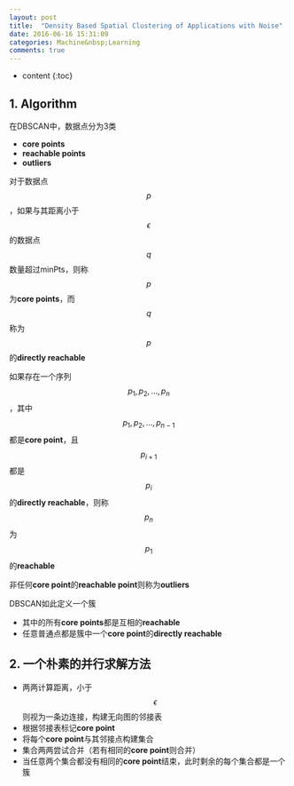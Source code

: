 ```yaml
---
layout: post
title:  "Density Based Spatial Clustering of Applications with Noise"
date: 2016-06-16 15:31:09 
categories: Machine&nbsp;Learning
comments: true
---
```


* content
{:toc}

## 1. Algorithm

在DBSCAN中，数据点分为3类

* **core points**
* **reachable points**
* **outliers**

对于数据点$$p$$，如果与其距离小于$$\epsilon$$的数据点$$q$$数量超过minPts，则称$$p$$为**core points**，而$$q$$称为$$p$$的**directly reachable**

如果存在一个序列$$p_1,p_2,...,p_n$$，其中$$p_1,p_2,...,p_{n-1}$$都是**core point**，且$$p_{i+1}$$都是$$p_i$$的**directly reachable**，则称$$p_n$$为$$p_1$$的**reachable**

非任何**core point**的**reachable point**则称为**outliers**

DBSCAN如此定义一个簇

* 其中的所有**core points**都是互相的**reachable**
* 任意普通点都是簇中一个**core point**的**directly reachable**

## 2. 一个朴素的并行求解方法

* 两两计算距离，小于$$\epsilon$$则视为一条边连接，构建无向图的邻接表
* 根据邻接表标记**core point**
* 将每个**core point**与其邻接点构建集合
* 集合两两尝试合并（若有相同的**core point**则合并）
* 当任意两个集合都没有相同的**core point**结束，此时剩余的每个集合都是一个簇